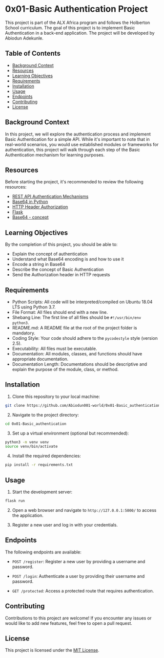 # 0x01-Basic Authentication Project

This project is part of the ALX Africa program and follows the Holberton School curriculum. The goal of this project is to implement Basic Authentication in a back-end application. The project will be developed by Abiodun Adekunle.

## Table of Contents

- [Background Context](#background-context)
- [Resources](#resources)
- [Learning Objectives](#learning-objectives)
- [Requirements](#requirements)
- [Installation](#installation)
- [Usage](#usage)
- [Endpoints](#endpoints)
- [Contributing](#contributing)
- [License](#license)

## Background Context

In this project, we will explore the authentication process and implement Basic Authentication for a simple API. While it's important to note that in real-world scenarios, you would use established modules or frameworks for authentication, this project will walk through each step of the Basic Authentication mechanism for learning purposes.

## Resources

Before starting the project, it's recommended to review the following resources:

- [REST API Authentication Mechanisms](https://www.youtube.com/watch?v=501dpx2IjGY)
- [Base64 in Python](https://docs.python.org/3/library/base64.html)
- [HTTP Header Authorization](https://developer.mozilla.org/en-US/docs/Web/HTTP/Headers/Authorization)
- [Flask](https://palletsprojects.com/p/flask/)
- [Base64 - concept](https://en.wikipedia.org/wiki/Base64)

## Learning Objectives

By the completion of this project, you should be able to:

- Explain the concept of authentication
- Understand what Base64 encoding is and how to use it
- Encode a string in Base64
- Describe the concept of Basic Authentication
- Send the Authorization header in HTTP requests

## Requirements

- Python Scripts: All code will be interpreted/compiled on Ubuntu 18.04 LTS using Python 3.7.
- File Format: All files should end with a new line.
- Shebang Line: The first line of all files should be `#!/usr/bin/env python3`.
- README.md: A README file at the root of the project folder is mandatory.
- Coding Style: Your code should adhere to the `pycodestyle` style (version 2.5).
- Executability: All files must be executable.
- Documentation: All modules, classes, and functions should have appropriate documentation.
- Documentation Length: Documentations should be descriptive and explain the purpose of the module, class, or method.

## Installation

1. Clone this repository to your local machine:

```bash
git clone https://github.com/Abiodun001-world/0x01-Basic_authentication.git
```

2. Navigate to the project directory:

```bash
cd 0x01-Basic_authentication
```

3. Set up a virtual environment (optional but recommended):

```bash
python3 -m venv venv
source venv/bin/activate
```

4. Install the required dependencies:

```bash
pip install -r requirements.txt
```

## Usage

1. Start the development server:

```bash
flask run
```

2. Open a web browser and navigate to `http://127.0.0.1:5000/` to access the application.

3. Register a new user and log in with your credentials.

## Endpoints

The following endpoints are available:

- `POST /register`: Register a new user by providing a username and password.

- `POST /login`: Authenticate a user by providing their username and password.

- `GET /protected`: Access a protected route that requires authentication.

## Contributing

Contributions to this project are welcome! If you encounter any issues or would like to add new features, feel free to open a pull request.

## License

This project is licensed under the [MIT License](LICENSE).

